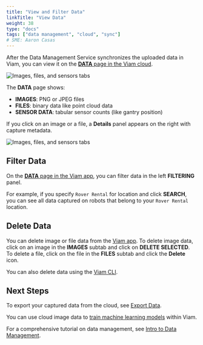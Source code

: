 ```yaml
---
title: "View and Filter Data"
linkTitle: "View Data"
weight: 38
type: "docs"
tags: ["data management", "cloud", "sync"]
# SME: Aaron Casas
---
```


After the Data Management Service synchronizes the uploaded data in Viam, you can view it on the [**DATA** page in the Viam cloud](https://app.viam.com/data/view).

![Images, files, and sensors tabs](../img/tabs.png)

The **DATA** page shows:

- **IMAGES**: PNG or JPEG files
- **FILES**: binary data like point cloud data
- **SENSOR DATA**: tabular sensor counts (like gantry position)

If you click on an image or a file, a **Details** panel appears on the right with capture metadata.

![Images, files, and sensors tabs](../img/data_view.png)

## Filter Data

On the [**DATA** page in the Viam app](https://app.viam.com/data/view), you can filter data in the left **FILTERING** panel.

For example, if you specify `Rover Rental` for location and click **SEARCH**, you can see all data captured on robots that belong to your `Rover Rental` location.

## Delete Data

You can delete image or file data from the [Viam app](https://app.viam.com).
To delete image data, click on an image in the **IMAGES** subtab and click on **DELETE SELECTED**.
To delete a file, click on the file  in the **FILES** subtab and click the **Delete** icon.

You can also delete data using the [Viam CLI](../../cli).

## Next Steps

To export your captured data from the cloud, see [Export Data](../export).

You can use cloud image data to [train machine learning models](../../ml/train-model) within Viam.

For a comprehensive tutorial on data management, see [Intro to Data Management](../../../tutorials/services/data-management-tutorial).
